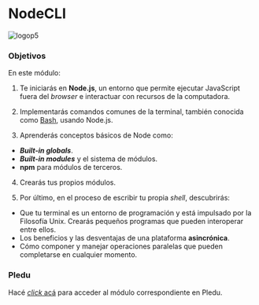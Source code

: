 # NodeCLI

![logop5](https://p5-hall-of-fame.s3.amazonaws.com/p5logo.png)

### Objetivos

En este módulo:

1. Te iniciarás en **Node.js**, un entorno que permite ejecutar JavaScript fuera del _browser_ e interactuar con recursos de la computadora.

2. Implementarás comandos comunes de la terminal, también conocida como [Bash](https://en.wikipedia.org/wiki/Bash_(Unix_shell)), usando Node.js. 

3. Aprenderás conceptos básicos de Node como:
  - ***Built-in globals***.
  - ***Built-in modules*** y el sistema de módulos.
  - **npm** para módulos de terceros.

4. Crearás tus propios módulos.

5. Por último, en el proceso de escribir tu propia _shell_, descubrirás:
  - Que tu terminal es un entorno de programación y está impulsado por la Filosofía Unix. Crearás pequeños programas que pueden interoperar entre ellos.
  - Los beneficios y las desventajas de una plataforma **asincrónica**.
  - Cómo componer y manejar operaciones paralelas que pueden completarse en cualquier momento.

### Pledu

Hacé [_click_ acá](https://pledu.plataforma5.la/bootcamp/05---nodecli/objetivos-1b011321) para acceder al módulo correspondiente en Pledu.
